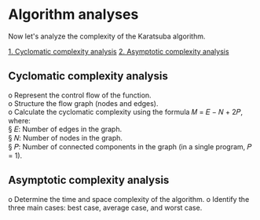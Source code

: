 # Algorithm analyses
Now let's analyze the complexity of the Karatsuba algorithm.

[1. Cyclomatic complexity analysis](#cyclomatic-complexity-analysis)
[2. Asymptotic complexity analysis](#asymptotic-complexity-analysis)

## Cyclomatic complexity analysis  
o Represent the control flow of the function.  
o Structure the flow graph (nodes and edges).  
o Calculate the cyclomatic complexity using the formula 𝑀 = 𝐸 − 𝑁 + 2𝑃, 
where:  
§ 𝐸: Number of edges in the graph.  
§ 𝑁: Number of nodes in the graph.  
§ 𝑃: Number of connected components in the graph (in a single 
program, 𝑃 = 1). 

## Asymptotic complexity analysis
o Determine the time and space complexity of the algorithm.
o Identify the three main cases: best case, average case, and worst case.